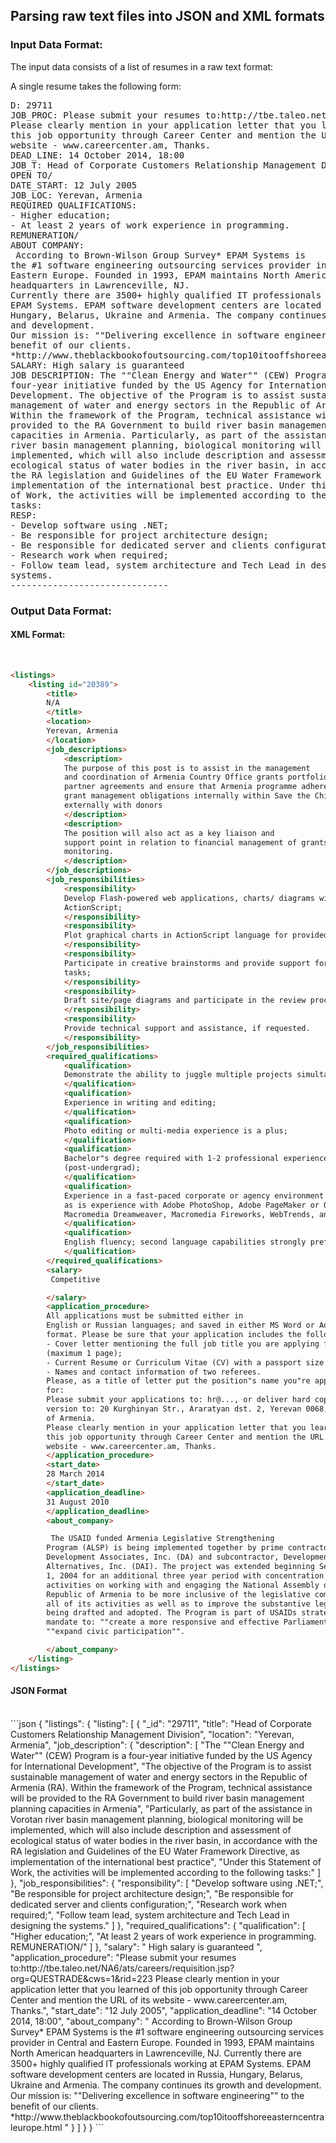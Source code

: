 ## Parsing raw text files into JSON and XML formats

### Input Data Format:
The input data consists of a list of resumes in a raw text format:

A single resume takes the following form:
<br/>

<pre>
D: 29711
JOB_PROC: Please submit your resumes to:http://tbe.taleo.net/NA6/ats/careers/requisition.jsp?org=QUESTRADE&cws=1&rid=223
Please clearly mention in your application letter that you learned of
this job opportunity through Career Center and mention the URL of its
website - www.careercenter.am, Thanks.
DEAD_LINE: 14 October 2014, 18:00
JOB_T: Head of Corporate Customers Relationship Management Division
OPEN TO/
DATE_START: 12 July 2005
JOB_LOC: Yerevan, Armenia
REQUIRED QUALIFICATIONS:
- Higher education;
- At least 2 years of work experience in programming.
REMUNERATION/
ABOUT COMPANY:
 According to Brown-Wilson Group Survey* EPAM Systems is
the #1 software engineering outsourcing services provider in Central and
Eastern Europe. Founded in 1993, EPAM maintains North American
headquarters in Lawrenceville, NJ. 
Currently there are 3500+ highly qualified IT professionals working at
EPAM Systems. EPAM software development centers are located in Russia,
Hungary, Belarus, Ukraine and Armenia. The company continues its growth
and development.  
Our mission is: ""Delivering excellence in software engineering"" to the
benefit of our clients.
*http://www.theblackbookofoutsourcing.com/top10itooffshoreeasterncentraleurope.html
SALARY: High salary is guaranteed
JOB DESCRIPTION: The ""Clean Energy and Water"" (CEW) Program is a
four-year initiative funded by the US Agency for International
Development. The objective of the Program is to assist sustainable
management of water and energy sectors in the Republic of Armenia (RA).
Within the framework of the Program, technical assistance will be
provided to the RA Government to build river basin management planning
capacities in Armenia. Particularly, as part of the assistance in Vorotan
river basin management planning, biological monitoring will be
implemented, which will also include description and assessment of
ecological status of water bodies in the river basin, in accordance with
the RA legislation and Guidelines of the EU Water Framework Directive, as
implementation of the international best practice. Under this Statement
of Work, the activities will be implemented according to the following
tasks:
RESP:
- Develop software using .NET;
- Be responsible for project architecture design;
- Be responsible for dedicated server and clients configuration;
- Research work when required;
- Follow team lead, system architecture and Tech Lead in designing the
systems.
------------------------------
</pre>

### Output Data Format:

#### XML Format: 
<br/>

```html
<listings>
	<listing id="20389">
		<title>
		N/A
		</title>
		<location>
		Yerevan, Armenia
		</location>
		<job_descriptions>
			<description>
			The purpose of this post is to assist in the management
			and coordination of Armenia Country Office grants portfolio, including
			partner agreements and ensure that Armenia programme adheres to all its
			grant management obligations internally within Save the Children and
			externally with donors
			</description>
			<description>
			The position will also act as a key liaison and
			support point in relation to financial management of grants and budget
			monitoring.
			</description>
		</job_descriptions>
		<job_responsibilities>
			<responsibility>
			Develop Flash-powered web applications, charts/ diagrams with
			ActionScript;
			</responsibility>
			<responsibility>
			Plot graphical charts in ActionScript language for provided XML data;
			</responsibility>
			<responsibility>
			Participate in creative brainstorms and provide support for design
			tasks;
			</responsibility>
			<responsibility>
			Draft site/page diagrams and participate in the review process;
			</responsibility>
			<responsibility>
			Provide technical support and assistance, if requested.
			</responsibility>
		</job_responsibilities>
		<required_qualifications>
			<qualification>
			Demonstrate the ability to juggle multiple projects simultaneously;
			</qualification>
			<qualification>
			Experience in writing and editing;
			</qualification>
			<qualification>
			Photo editing or multi-media experience is a plus;
			</qualification>
			<qualification>
			Bachelor"s degree required with 1-2 professional experience
			(post-undergrad);
			</qualification>
			<qualification>
			Experience in a fast-paced corporate or agency environment preferred,
			as is experience with Adobe PhotoShop, Adobe PageMaker or QuarkExpress,
			Macromedia Dreamweaver, Macromedia Fireworks, WebTrends, and/or HTML.
			</qualification>
			<qualification>
			English fluency; second language capabilities strongly preferred.
			</qualification>
		</required_qualifications>
		<salary>
		 Competitive

		</salary>
		<application_procedure>
		All applications must be submitted either in
		English or Russian languages; and saved in either MS Word or Adobe PDF
		format. Please be sure that your application includes the following: 
		- Cover letter mentioning the full job title you are applying for
		(maximum 1 page);
		- Current Resume or Curriculum Vitae (CV) with a passport size photo;
		- Names and contact information of two referees.
		Please, as a title of letter put the position"s name you"re applying
		for: 
		Please submit your applications to: hr@..., or deliver hard copy
		version to: 20 Kurghinyan Str., Araratyan dst. 2, Yerevan 0068, Republic
		of Armenia.
		Please clearly mention in your application letter that you learned of
		this job opportunity through Career Center and mention the URL of its
		website - www.careercenter.am, Thanks.
		</application_procedure>
		<start_date>
		28 March 2014
		</start_date>
		<application_deadline>
		31 August 2010
		</application_deadline>
		<about_company>

		 The USAID funded Armenia Legislative Strengthening
		Program (ALSP) is being implemented together by prime contractor,
		Development Associates, Inc. (DA) and subcontractor, Development
		Alternatives, Inc. (DAI). The project was extended beginning September
		1, 2004 for an additional three year period with concentration of
		activities on working with and engaging the National Assembly of the
		Republic of Armenia to be more inclusive of the legislative community in
		all of its activities as well as to improve the substantive legislation
		being drafted and adopted. The Program is part of USAIDs strategic
		mandate to: ""create a more responsive and effective Parliament"" and
		""expand civic participation"".

		</about_company>
	</listing>
</listings>
```

#### JSON Format
<br/>
```json
{
	"listings": {
		"listing": [
			{
				"_id": "29711", 
				"title": "Head of Corporate Customers Relationship Management Division", 
				"location": "Yerevan, Armenia", 
				"job_description": {
					"description": [
						"The ""Clean Energy and Water"" (CEW) Program is a four-year initiative funded by the US Agency for International Development", 
						"The objective of the Program is to assist sustainable management of water and energy sectors in the Republic of Armenia (RA). Within the framework of the Program, technical assistance will be provided to the RA Government to build river basin management planning capacities in Armenia", 
						"Particularly, as part of the assistance in Vorotan river basin management planning, biological monitoring will be implemented, which will also include description and assessment of ecological status of water bodies in the river basin, in accordance with the RA legislation and Guidelines of the EU Water Framework Directive, as implementation of the international best practice", 
						"Under this Statement of Work, the activities will be implemented according to the following tasks:"
					]
				}, 
				"job_responsibilities": {
					"responsibility": [
						"Develop software using .NET;", 
						"Be responsible for project architecture design;", 
						"Be responsible for dedicated server and clients configuration;", 
						"Research work when required;", 
						"Follow team lead, system architecture and Tech Lead in designing the systems."
					]
				}, 
				"required_qualifications": {
					"qualification": [
						"Higher education;", 
						"At least 2 years of work experience in programming. REMUNERATION/"
					]
				}, 
				"salary": " High salary is guaranteed ", 
				"application_procedure": "Please submit your resumes to:http://tbe.taleo.net/NA6/ats/careers/requisition.jsp?org=QUESTRADE&cws=1&rid=223 Please clearly mention in your application letter that you learned of this job opportunity through Career Center and mention the URL of its website - www.careercenter.am, Thanks.", 
				"start_date": "12 July 2005", 
				"application_deadline": "14 October 2014, 18:00", 
				"about_company": "  According to Brown-Wilson Group Survey* EPAM Systems is the #1 software engineering outsourcing services provider in Central and Eastern Europe. Founded in 1993, EPAM maintains North American headquarters in Lawrenceville, NJ.  Currently there are 3500+ highly qualified IT professionals working at EPAM Systems. EPAM software development centers are located in Russia, Hungary, Belarus, Ukraine and Armenia. The company continues its growth and development.   Our mission is: ""Delivering excellence in software engineering"" to the benefit of our clients. *http://www.theblackbookofoutsourcing.com/top10itooffshoreeasterncentraleurope.html "
			}
		]
	}
}
```